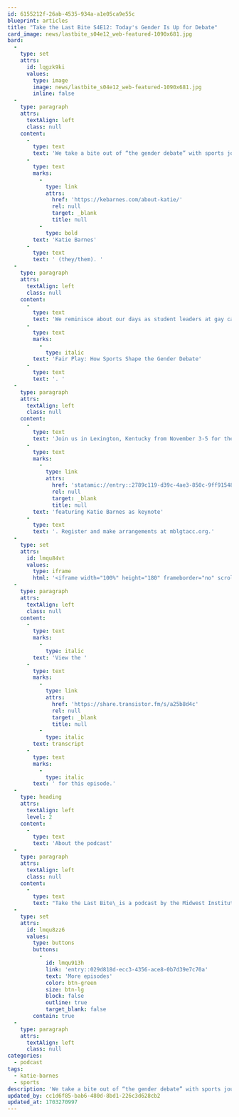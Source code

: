 ```yaml
---
id: 6155212f-26ab-4535-934a-a1e05ca9e55c
blueprint: articles
title: "Take the Last Bite S4E12: Today's Gender Is Up for Debate"
card_image: news/lastbite_s04e12_web-featured-1090x681.jpg
bard:
  -
    type: set
    attrs:
      id: lqgzk9ki
      values:
        type: image
        image: news/lastbite_s04e12_web-featured-1090x681.jpg
        inline: false
  -
    type: paragraph
    attrs:
      textAlign: left
      class: null
    content:
      -
        type: text
        text: 'We take a bite out of “the gender debate” with sports journalist '
      -
        type: text
        marks:
          -
            type: link
            attrs:
              href: 'https://kebarnes.com/about-katie/'
              rel: null
              target: _blank
              title: null
          -
            type: bold
        text: 'Katie Barnes'
      -
        type: text
        text: ' (they/them). '
  -
    type: paragraph
    attrs:
      textAlign: left
      class: null
    content:
      -
        type: text
        text: 'We reminisce about our days as student leaders at gay camp, how Katie’s educational background in history, higher education and even Russian studies has positioned them to be a leading reporter at/on the intersection of sports and gender, and the release of their new book, '
      -
        type: text
        marks:
          -
            type: italic
        text: 'Fair Play: How Sports Shape the Gender Debate'
      -
        type: text
        text: '. '
  -
    type: paragraph
    attrs:
      textAlign: left
      class: null
    content:
      -
        type: text
        text: 'Join us in Lexington, Kentucky from November 3-5 for the Midwest Bisexual Lesbian Gay Transgender Asexual College Conference '
      -
        type: text
        marks:
          -
            type: link
            attrs:
              href: 'statamic://entry::2789c119-d39c-4ae3-850c-9ff915483021'
              rel: null
              target: _blank
              title: null
        text: 'featuring Katie Barnes as keynote'
      -
        type: text
        text: '. Register and make arrangements at mblgtacc.org.'
  -
    type: set
    attrs:
      id: lmqu84vt
      values:
        type: iframe
        html: '<iframe width="100%" height="180" frameborder="no" scrolling="no" seamless src="https://share.transistor.fm/e/a25b8d4c"></iframe>'
  -
    type: paragraph
    attrs:
      textAlign: left
      class: null
    content:
      -
        type: text
        marks:
          -
            type: italic
        text: 'View the '
      -
        type: text
        marks:
          -
            type: link
            attrs:
              href: 'https://share.transistor.fm/s/a25b8d4c'
              rel: null
              target: _blank
              title: null
          -
            type: italic
        text: transcript
      -
        type: text
        marks:
          -
            type: italic
        text: ' for this episode.'
  -
    type: heading
    attrs:
      textAlign: left
      level: 2
    content:
      -
        type: text
        text: 'About the podcast'
  -
    type: paragraph
    attrs:
      textAlign: left
      class: null
    content:
      -
        type: text
        text: "Take the Last Bite\_is a podcast by the Midwest Institute for Sexuality and Gender Diversity. It's a direct counter to the Midwest Nice mentality— highlighting advocacy and activism by queer/trans communities in the Midwest region. Through each episode, we're aiming to unearth the often disregarded and unacknowledged contributions of queer and trans folks to social change through interviews, casual conversations and reflections on Midwest queer time, space, and place."
  -
    type: set
    attrs:
      id: lmqu8zz6
      values:
        type: buttons
        buttons:
          -
            id: lmqu913h
            link: 'entry::029d818d-ecc3-4356-ace8-0b7d39e7c70a'
            text: 'More episodes'
            color: btn-green
            size: btn-lg
            block: false
            outline: true
            target_blank: false
        contain: true
  -
    type: paragraph
    attrs:
      textAlign: left
      class: null
categories:
  - podcast
tags:
  - katie-barnes
  - sports
description: 'We take a bite out of “the gender debate” with sports journalist Katie Barnes (they/them). We reminisce about our days as student leaders at gay camp, how Katie’s educational background in history, higher education and even Russian studies has positioned them to be a leading reporter at/on the intersection of sports and gender, and the release of their new book, Fair Play: How Sports Shape the Gender Debate.'
updated_by: cc1d6f85-bab6-480d-8bd1-226c3d628cb2
updated_at: 1703270997
---
```

